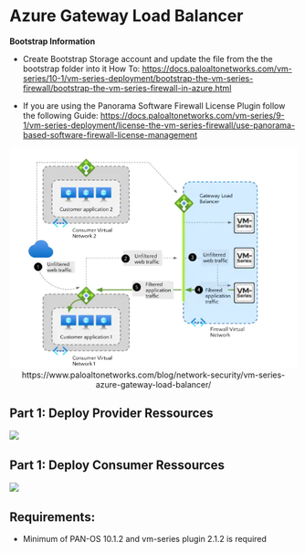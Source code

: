# **Azure Gateway Load Balancer**

**Bootstrap Information**

- Create Bootstrap Storage account and update the file from the the bootstrap folder into it
How To: https://docs.paloaltonetworks.com/vm-series/10-1/vm-series-deployment/bootstrap-the-vm-series-firewall/bootstrap-the-vm-series-firewall-in-azure.html

- If you are using the Panorama Software Firewall License Plugin follow the following Guide:
https://docs.paloaltonetworks.com/vm-series/9-1/vm-series-deployment/license-the-vm-series-firewall/use-panorama-based-software-firewall-license-management




<p align="center">
<img src="https://github.com/PaloAltoNetworks/Azure-GWLB/blob/master/Images/azure_gwlb.webp">
https://www.paloaltonetworks.com/blog/network-security/vm-series-azure-gateway-load-balancer/
</p>

## **Part 1: Deploy Provider Ressources**

[<img src="http://azuredeploy.net/deploybutton.png"/>](https://portal.azure.com/#create/Microsoft.Template/uri/https%3A%2F%2Fraw.githubusercontent.com%2FPaloAltoNetworks%2FAzure-GWLB%2Fmaster%2Fprovider-simple-lb.json)

## **Part 1: Deploy Consumer Ressources**

[<img src="http://azuredeploy.net/deploybutton.png"/>](https://portal.azure.com/#create/Microsoft.Template/uri/https%3A%2F%2Fraw.githubusercontent.com%2FPaloAltoNetworks%2FAzure-GWLB%2Fmaster%2Fconsumer-simple-lb.json)


## **Requirements:**

- Minimum of PAN-OS 10.1.2 and vm-series plugin 2.1.2 is required
